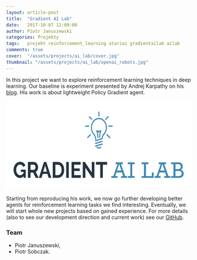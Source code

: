 ```yaml
---
layout: article-post
title:  "Gradient AI Lab"
date:   2017-10-07 12:00:00
author: Piotr Januszewski
categories: Projekty
tags:	projekt reinforcement_learning atariai gradientailab ailab
comments: true
cover:  "/assets/projects/ai_lab/cover.jpg"
thumbnail: "/assets/projects/ai_lab/openai_robots.jpg"
---
```


In this project we want to explore reinforcement learning techniques in deep learning. Our baseline is experiment presented by Andrej Karpathy on his [blog](http://karpathy.github.io/2016/05/31/rl/). His work is about lightweight Policy Gradient agent.  

<p align="center"><img width="600" height="240" src ="/assets/projects/ai_lab/logo.jpg" /></p>

Starting from reproducing his work, we now go further developing better agents for reinforcement learning tasks we find interesting. Eventually, we will start whole new projects based on gained experience. For more details (also to see our development direction and current work) see our [GitHub](https://github.com/piojanu/AtariAI).

### Team
- Piotr Januszewski,
- Piotr Sobczak.
